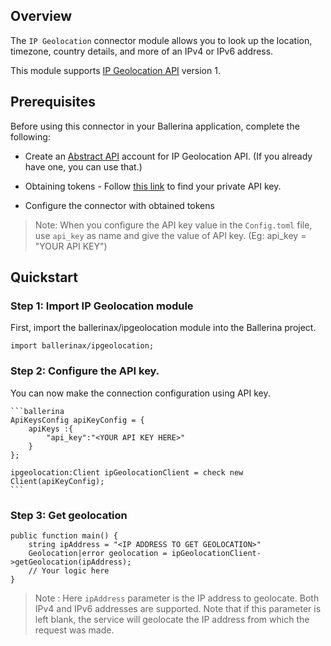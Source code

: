 ## Overview

The `IP Geolocation` connector module allows you to look up the location, timezone, country details, and more of an IPv4 or IPv6 address. 

This module supports [IP Geolocation API](https://www.abstractapi.com/ip-geolocation-api) version 1.

## Prerequisites
Before using this connector in your Ballerina application, complete the following:

- Create an [Abstract API](https://www.abstractapi.com/ip-geolocation-api#docs) account for IP Geolocation API. (If you already have one, you can use that.)

- Obtaining tokens - Follow [this link](https://app.abstractapi.com/api/ip-geolocation/documentation) to find your private API key.

- Configure the connector with obtained tokens

> Note: When you configure the API key value in the `Config.toml` file, use `api_key` as name and give the value of API key. (Eg: api_key = "YOUR API KEY")   
 
## Quickstart

### Step 1: Import IP Geolocation module
First, import the ballerinax/ipgeolocation module into the Ballerina project.

```ballerina
import ballerinax/ipgeolocation;
```

### Step 2: Configure the API key.
You can now make the connection configuration using API key.

    ```ballerina
    ApiKeysConfig apiKeyConfig = {
        apiKeys :{
            "api_key":"<YOUR API KEY HERE>"
        }
    };
    
    ipgeolocation:Client ipGeolocationClient = check new Client(apiKeyConfig);
    ```

### Step 3: Get geolocation

```ballerina
public function main() {
    string ipAddress = "<IP ADDRESS TO GET GEOLOCATION>"
    Geolocation|error geolocation = ipGeolocationClient->getGeolocation(ipAddress);
    // Your logic here
}
```
> Note : Here `ipAddress` parameter is the IP address to geolocate. Both IPv4 and IPv6 addresses are supported. Note that if this parameter is left blank, the service will geolocate the IP address from which the request was made.
